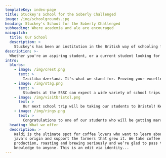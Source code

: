 ```yaml
---
templateKey: index-page
title: Stuckey's School for the Soberly Challenged
image: /img/schoolgrounds.jpg
heading: Stuckey's School for the Soberly Challenged
subheading: Where academia and ale are encouraged
mainpitch:
  title: Our School
  description: >
    Stuckey's has been an institution in the British way of schooling for generations. Many a Stuckey has passed through the school, going on to achieve great things. It is true that one of our alumni, Sam, is now even a full time Brewer. 
description: >-
  Whether you're an aspiring student, or a current student looking for information regarding upcoming trips and acitivities, you're in the right place. Have a look around, and get in touch with any of our teachers if you need a prospectus or more information.
intro:
  blurbs:
    - image: /img/crest.png
      text: >
        Izcilība dzeršanā. It's what we stand for. Proving your excellence in drinking is one of the first steps towards becoming a student at the SSSC. But once you're in, you're in for good.
    - image: /img/stag.png
      text: >
        Students at the SSSC can expect a wide variety of school trips. Whether you're a stag or not, you'll  find our enrichment programs extremely enlightening.
    - image: /img/visitbristol.png
      text: >
        Our next school trip will be taking our students to Bristol! Keep an eye out on our blog posts for information on what you'll need & for live updates!
    - image: /img/rings.png
      text: >
        Congratulations to one of our students who will be getting married this summer ~~2020~~ 2021!
  heading: What we offer
  description: >
    Kaldi is the ultimate spot for coffee lovers who want to learn about their
    java’s origin and support the farmers that grew it. We take coffee
    production, roasting and brewing seriously and we’re glad to pass that
    knowledge to anyone. This is an edit via identity...
---
```

